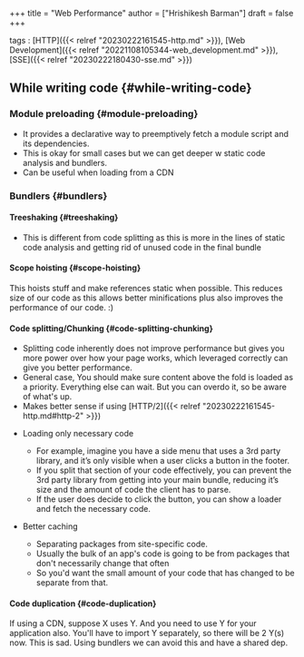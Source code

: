 +++
title = "Web Performance"
author = ["Hrishikesh Barman"]
draft = false
+++

tags
: [HTTP]({{< relref "20230222161545-http.md" >}}), [Web Development]({{< relref "20221108105344-web_development.md" >}}), [SSE]({{< relref "20230222180430-sse.md" >}})


## While writing code {#while-writing-code}


### Module preloading {#module-preloading}

-   It provides a declarative way to preemptively fetch a module script and its dependencies.
-   This is okay for small cases but we can get deeper w static code analysis and bundlers.
-   Can be useful when loading from a CDN


### Bundlers {#bundlers}


#### Treeshaking {#treeshaking}

-   This is different from code splitting as this is more in the lines of static code analysis and getting rid of unused code in the final bundle


#### Scope hoisting {#scope-hoisting}

This hoists stuff and make references static when possible. This reduces size of our code as this allows better minifications plus also improves the performance of our code. :)


#### Code splitting/Chunking {#code-splitting-chunking}

-   Splitting code inherently does not improve performance but gives you more power over how your page works, which leveraged correctly can give you better performance.
-   General case, You should make sure content above the fold is loaded as a priority. Everything else can wait. But you can overdo it, so be aware of what's up.
-   Makes better sense if using [HTTP/2]({{< relref "20230222161545-http.md#http-2" >}})

<!--list-separator-->

-  Loading only necessary code

    -   For example, imagine you have a side menu that uses a 3rd party library, and it’s only visible when a user clicks a button in the footer.
    -   If you split that section of your code effectively, you can prevent the 3rd party library from getting into your main bundle, reducing it’s size and the amount of code the client has to parse.
    -   If the user does decide to click the button, you can show a loader and fetch the necessary code.

<!--list-separator-->

-  Better caching

    -   Separating packages from site-specific code.
    -   Usually the bulk of an app's code is going to be from packages that don't necessarily change that often
    -   So you'd want the small amount of your code that has changed to be separate from that.


#### Code duplication {#code-duplication}

If using a CDN, suppose X uses Y. And you need to use Y for your application also. You'll have to import Y separately, so there will be 2 Y(s) now. This is sad. Using bundlers we can avoid this and have a shared dep.
